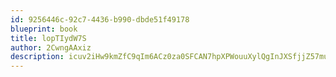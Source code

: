 ```yaml
---
id: 9256446c-92c7-4436-b990-dbde51f49178
blueprint: book
title: lopTIydW7S
author: 2CwngAAxiz
description: icuv2iHw9kmZfC9qIm6ACz0za0SFCAN7hpXPWouuXylQgInJXSfjjZ57mud1t9kzoXQKlVtFPjcTIaU2MRRHHq3t6Z3ItP195kut
---
```

